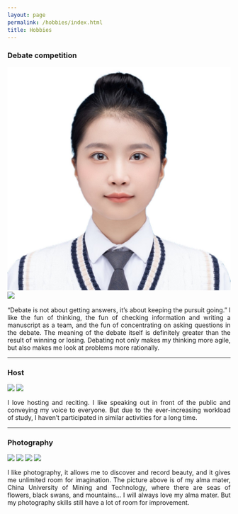 ```yaml
---
layout: page
permalink: /hobbies/index.html
title: Hobbies
---
```


### Debate competition

<div class="two">
<img src="./images/luanyu.jpg">
<img src="https://github.com/yuluan08/yuluan08.github.io/blob/main/images/hobby/debate%20competition3.jpg?raw=true">
</div>



<html>

<head>
<style>
p {
  text-align: justify;
}
</style>
</head>
<body>

<div>
  <p>“Debate is not about getting answers, it’s about keeping the pursuit going.” I like the fun of thinking, the fun of checking information and writing a manuscript as a team, and the fun of concentrating on asking questions in the debate. The meaning of the debate itself is definitely greater than the result of winning or losing. Debating not only makes my thinking more agile, but also makes me look at problems more rationally.</p>
</div>
</body>
</html>


------

### Host

<div class="two">
<img src="https://github.com/yuluan08/yuluan08.github.io/blob/main/images/hobby/host1.jpg?raw=true">
<img src="https://github.com/yuluan08/yuluan08.github.io/blob/main/images/hobby/host2.jpg?raw=true">
</div>

<html>

<head>
<style>
p {
  text-align: justify;
}
</style>
</head>
<body>

<div>
  <p>I love hosting and reciting. I like speaking out in front of the public and conveying my voice to everyone. But due to the ever-increasing workload of study, I haven’t participated in similar activities for a long time.</p>
</div>

</body>
</html>


------

### Photography

<div class="four">
<img src="https://github.com/yuluan08/yuluan08.github.io/blob/main/images/hobby/photography1.jpg?raw=true">
<img src="https://github.com/yuluan08/yuluan08.github.io/blob/main/images/hobby/photography2.jpg?raw=true">
<img src="https://github.com/yuluan08/yuluan08.github.io/blob/main/images/hobby/photography3.jpg?raw=true">
<img src="https://github.com/yuluan08/yuluan08.github.io/blob/main/images/hobby/photography4.jpg?raw=true">
</div>


<html>

<head>
<style>
p {
  text-align: justify;
}
</style>
</head>
<body>

<div>
  <p>I like photography, it allows me to discover and record beauty, and it gives me unlimited room for imagination. The picture above is of my alma mater, China University of Mining and Technology, where there are seas of flowers, black swans, and mountains... I will always love my alma mater. But my photography skills still have a lot of room for improvement.</p>
</div>

</body>
</html>
